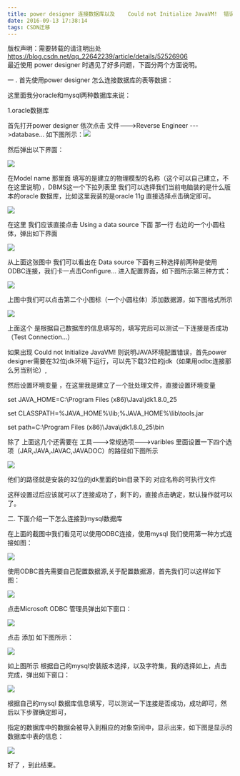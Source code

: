 ```yaml
---
title: power designer 连接数据库以及    Could not Initialize JavaVM!  错误的解决
date: 2016-09-13 17:38:14
tags: CSDN迁移
---
```

 版权声明：需要转载的请注明出处 https://blog.csdn.net/qq_22642239/article/details/52526906   
   最近使用 power designer 时遇见了好多问题，下面分两个方面说明。

 一 . 首先使用power designer 怎么连接数据库的表等数据：

 这里面我分oracle和mysql两种数据库来说：

 1.oracle数据库

 首先打开power designer 依次点击 文件--->Reverse Engineer --->database... 如下图所示：![](https://img-blog.csdn.net/20160913165348096?watermark/2/text/aHR0cDovL2Jsb2cuY3Nkbi5uZXQv/font/5a6L5L2T/fontsize/400/fill/I0JBQkFCMA==/dissolve/70/gravity/Center)

 

 

 然后弹出以下界面：

 

 ![](https://img-blog.csdn.net/20160913165547316?watermark/2/text/aHR0cDovL2Jsb2cuY3Nkbi5uZXQv/font/5a6L5L2T/fontsize/400/fill/I0JBQkFCMA==/dissolve/70/gravity/Center)  


 

 在Model name 那里面 填写的是建立的物理模型的名称（这个可以自己建立，不在这里说明），DBMS这一个下拉列表里 我们可以选择我们当前电脑装的是什么版本的oracle 数据库，比如这里我装的是oracle 11g 直接选择点击确定即可。

 

 ![](https://img-blog.csdn.net/20160913170103041?watermark/2/text/aHR0cDovL2Jsb2cuY3Nkbi5uZXQv/font/5a6L5L2T/fontsize/400/fill/I0JBQkFCMA==/dissolve/70/gravity/Center)  


 

 在这里 我们应该直接点击 Using a data source 下面 那一行 右边的一个小圆柱体，弹出如下界面

 ![](https://img-blog.csdn.net/20160913170124695?watermark/2/text/aHR0cDovL2Jsb2cuY3Nkbi5uZXQv/font/5a6L5L2T/fontsize/400/fill/I0JBQkFCMA==/dissolve/70/gravity/Center)  


 

 从上面这张图中 我们可以看出在 Data source 下面有三种选择前两种是使用ODBC连接，我们卡一点击Configure... 进入配置界面，如下图所示第三种方式：

 

 ![](https://img-blog.csdn.net/20160913170548009?watermark/2/text/aHR0cDovL2Jsb2cuY3Nkbi5uZXQv/font/5a6L5L2T/fontsize/400/fill/I0JBQkFCMA==/dissolve/70/gravity/Center)  


 上图中我们可以点击第二个小图标（一个小圆柱体）添加数据源，如下图格式所示

 ![](https://img-blog.csdn.net/20160913170940693?watermark/2/text/aHR0cDovL2Jsb2cuY3Nkbi5uZXQv/font/5a6L5L2T/fontsize/400/fill/I0JBQkFCMA==/dissolve/70/gravity/Center)  


 上面这个 是根据自己数据库的信息填写的，填写完后可以测试一下连接是否成功（Test Connection...）

 

 如果出现 Could not Initialize JavaVM! 则说明JAVA环境配置错误，首先power designer需要在32位jdk环境下运行，可以先下载32位的jdk（如果用odbc连接那么另当别论）,

 然后设置环境变量 ，在这里我是建立了一个批处理文件，直接设置环境变量

 set JAVA_HOME=C:\Program Files (x86)\Java\jdk1.8.0_25  
  
  
 set CLASSPATH=%JAVA_HOME%\lib;%JAVA_HOME%\lib\tools.jar  
  
  
 set path=C:\Program Files (x86)\Java\jdk1.8.0_25\bin  


 除了 上面这几个还需要在 工具--->常规选项--->varibles 里面设置一下四个选项（JAR,JAVA,JAVAC,JAVADOC）的路径如下图所示

 

 ![](https://img-blog.csdn.net/20160913171909331?watermark/2/text/aHR0cDovL2Jsb2cuY3Nkbi5uZXQv/font/5a6L5L2T/fontsize/400/fill/I0JBQkFCMA==/dissolve/70/gravity/Center)

 他们的路径就是安装的32位的jdk里面的bin目录下的 对应名称的可执行文件

 这样设置过后应该就可以了连接成功了，剩下的，直接点击确定，默认操作就可以了。

 

 二. 下面介绍一下怎么连接到mysql数据库

 在上面的截图中我们看见可以使用ODBC连接，使用mysql 我们使用第一种方式连接如图：

 

 ![](https://img-blog.csdn.net/20160913170124695?watermark/2/text/aHR0cDovL2Jsb2cuY3Nkbi5uZXQv/font/5a6L5L2T/fontsize/400/fill/I0JBQkFCMA==/dissolve/70/gravity/Center)  


 

 使用ODBC首先需要自己配置数据源,关于配置数据源，首先我们可以这样如下图：

 ![](https://img-blog.csdn.net/20160913172751030?watermark/2/text/aHR0cDovL2Jsb2cuY3Nkbi5uZXQv/font/5a6L5L2T/fontsize/400/fill/I0JBQkFCMA==/dissolve/70/gravity/Center)  


 

 点击Microsoft ODBC 管理员弹出如下窗口：

 ![](https://img-blog.csdn.net/20160913172925704?watermark/2/text/aHR0cDovL2Jsb2cuY3Nkbi5uZXQv/font/5a6L5L2T/fontsize/400/fill/I0JBQkFCMA==/dissolve/70/gravity/Center)  


 

 点击 添加 如下图所示：

 ![](https://img-blog.csdn.net/20160913173111239?watermark/2/text/aHR0cDovL2Jsb2cuY3Nkbi5uZXQv/font/5a6L5L2T/fontsize/400/fill/I0JBQkFCMA==/dissolve/70/gravity/Center)  


 

 如上图所示 根据自己的mysql安装版本选择，以及字符集，我的选择如上，点击完成，弹出如下窗口：

 ![](https://img-blog.csdn.net/20160913173309443?watermark/2/text/aHR0cDovL2Jsb2cuY3Nkbi5uZXQv/font/5a6L5L2T/fontsize/400/fill/I0JBQkFCMA==/dissolve/70/gravity/Center)  


 根据自己的mysql 数据库信息填写，可以测试一下连接是否成功，成功即可，然后以下步骤确定即可， 

 

 指定的数据库中的数据会被导入到相应的对象空间中，显示出来，如下图是显示的数据库中表的信息：

 ![](https://img-blog.csdn.net/20160913173645851?watermark/2/text/aHR0cDovL2Jsb2cuY3Nkbi5uZXQv/font/5a6L5L2T/fontsize/400/fill/I0JBQkFCMA==/dissolve/70/gravity/Center)  


 

 好了 ，到此结束。

   
 